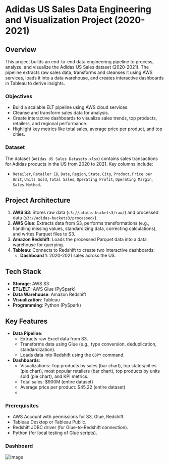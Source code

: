 # Adidas US Sales Data Engineering and Visualization Project (2020-2021)

## Overview
This project builds an end-to-end data engineering pipeline to process, analyze, and visualize the Adidas US Sales dataset (2020-2021). The pipeline extracts raw sales data, transforms and cleanses it using AWS services, loads it into a data warehouse, and creates interactive dashboards in Tableau to derive insights.

### Objectives
- Build a scalable ELT pipeline using AWS cloud services.
- Cleanse and transform sales data for analysis.
- Create interactive dashboards to visualize sales trends, top products, retailers, and regional performance.
- Highlight key metrics like total sales, average price per product, and top cities.

### Dataset
The dataset (`Adidas US Sales Datasets.xlsx`) contains sales transactions for Adidas products in the US from 2020 to 2021. Key columns include:
- `Retailer`, `Retailer ID`, `Date`, `Region`, `State`, `City`, `Product`, `Price per Unit`, `Units Sold`, `Total Sales`, `Operating Profit`, `Operating Margin`, `Sales Method`.

## Project Architecture
1. **AWS S3**: Stores raw data (`s3://adidas-buckets3/raw/`) and processed data (`s3://adidas-buckets3/processed/`).
2. **AWS Glue**: Extracts data from S3, performs transformations (e.g., handling missing values, standardizing data, correcting calculations), and writes Parquet files to S3.
3. **Amazon Redshift**: Loads the processed Parquet data into a data warehouse for querying.
4. **Tableau**: Connects to Redshift to create two interactive dashboards:
   - **Dashboard 1**: 2020-2021 sales across the US.

## Tech Stack
- **Storage**: AWS S3
- **ETL/ELT**: AWS Glue (PySpark)
- **Data Warehouse**: Amazon Redshift
- **Visualization**: Tableau
- **Programming**: Python (PySpark)

## Key Features
- **Data Pipeline**:
  - Extracts raw Excel data from S3.
  - Transforms data using Glue (e.g., type conversion, deduplication, standardization).
  - Loads data into Redshift using the `COPY` command.
- **Dashboards**:
  - Visualizations: Top products by sales (bar chart), top states/cities (pie chart), most popular retailers (bar chart), top products by units sold (pie chart), and KPI metrics.
  - Total sales: $900M (entire dataset)
  - Average price per product: $45.22 (entire dataset)
  - 
### Prerequisites
- AWS Account with permissions for S3, Glue, Redshift.
- Tableau Desktop or Tableau Public.
- Redshift JDBC driver (for Glue-to-Redshift connection).
- Python (for local testing of Glue scripts).

### Dashboard
![Image](https://github.com/user-attachments/assets/f0d97fc1-ed0a-43df-ba84-761f7e8d6afe)
